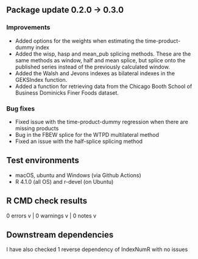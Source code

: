 
## Package update 0.2.0 -> 0.3.0

### Improvements

- Added options for the weights when estimating the time-product-dummy index
- Added the wisp, hasp and mean_pub splicing methods. These are the same methods as window, half and mean splice, but splice onto the published series instead of the previously calculated window. 
- Added the Walsh and Jevons indexes as bilateral indexes in the GEKSIndex function.
- Added a function for retrieving data from the Chicago Booth School of Business Dominicks Finer Foods dataset. 

### Bug fixes

- Fixed issue with the time-product-dummy regression when there are missing products
- Bug in the FBEW splice for the WTPD multilateral method
- Fixed an issue with the half-splice splicing method


## Test environments

* macOS, ubuntu and Windows (via Github Actions)
* R 4.1.0 (all OS) and r-devel (on Ubuntu) 

## R CMD check results
0 errors v | 0 warnings v | 0 notes v 

## Downstream dependencies

I have also checked 1 reverse dependency of IndexNumR with no issues
